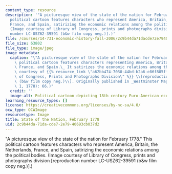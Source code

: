 ```yaml
---
content_type: resource
description: '"A picturesque view of the state of the nation for February 1778." This
  political cartoon features characters who represent America, Britain, the Netherlands,
  France, and Spain, satirizing the economic relations among the political bodies.
  (Image courtesy of Library of Congress, prints and photographs division [reproduction
  number LC-USZ62-39591 (b&w film copy neg.)].)'
file: /courses/14-731-economic-history-fall-2006/2c9b44da71dacde72e7940693cb037d2_14-731f06.jpg
file_size: 63802
file_type: image/jpeg
image_metadata:
  caption: "\"A picturesque view of the state of the nation for February 1778.\" This\
    \ political cartoon features characters representing America, Britain, the Netherlands,\
    \ France, and Spain.\_ It satirizes the economic relations among the states. (Image\
    \ courtesy of {{% resource_link \"a62bb474-7030-44bd-b2a6-e86f805ff40e\" \"Library\
    \ of Congress, Prints and Photographs Division\" %}} \\[reproduction number LC-USZ62-39591\
    \ (b&w film copy neg.)\\]. Originally published in _Westminster Magazine_ 6 (March\
    \ 1, 1778): 66.)"
  credit: ''
  image-alt: Political cartoon depicting 18th century Euro-American economic relations.
learning_resource_types: []
license: https://creativecommons.org/licenses/by-nc-sa/4.0/
ocw_type: OCWImage
resourcetype: Image
title: State of the Nation, February 1778
uid: 2c9b44da-71da-cde7-2e79-40693cb037d2
---
```

"A picturesque view of the state of the nation for February 1778." This political cartoon features characters who represent America, Britain, the Netherlands, France, and Spain, satirizing the economic relations among the political bodies. (Image courtesy of Library of Congress, prints and photographs division [reproduction number LC-USZ62-39591 (b&w film copy neg.)].)